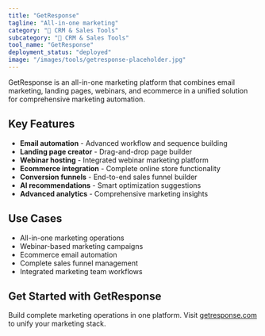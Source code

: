 ```yaml
---
title: "GetResponse"
tagline: "All-in-one marketing"
category: "🎯 CRM & Sales Tools"
subcategory: "🎯 CRM & Sales Tools"
tool_name: "GetResponse"
deployment_status: "deployed"
image: "/images/tools/getresponse-placeholder.jpg"
---
```

GetResponse is an all-in-one marketing platform that combines email marketing, landing pages, webinars, and ecommerce in a unified solution for comprehensive marketing automation.

## Key Features

- **Email automation** - Advanced workflow and sequence building
- **Landing page creator** - Drag-and-drop page builder
- **Webinar hosting** - Integrated webinar marketing platform
- **Ecommerce integration** - Complete online store functionality
- **Conversion funnels** - End-to-end sales funnel builder
- **AI recommendations** - Smart optimization suggestions
- **Advanced analytics** - Comprehensive marketing insights

## Use Cases

- All-in-one marketing operations
- Webinar-based marketing campaigns
- Ecommerce email automation
- Complete sales funnel management
- Integrated marketing team workflows

## Get Started with GetResponse

Build complete marketing operations in one platform. Visit [getresponse.com](https://www.getresponse.com) to unify your marketing stack.